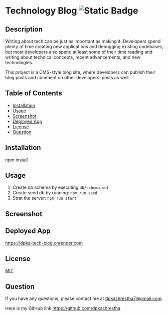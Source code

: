 
  
# Technology Blog ![Static Badge](https://img.shields.io/badge/license-MIT-blue)


## Description 

Writing about tech can be just as important as making it. Developers spend plenty of time creating new applications and debugging existing codebases, but most developers also spend at least some of their time reading and writing about technical concepts, recent advancements, and new technologies.

This project is a CMS-style blog site, where developers can publish their blog posts and comment on other developers’ posts as well.

## Table of Contents 

- [Installation](#installation)
- [Usage](#usage)
- [Screenshot](#screenshot)
- [Deployed App](#deployed-app)
- [License](#license)
- [Question](#question)

## Installation 

npm install

## Usage 

1. Create db schema by executing `db/schema.sql`
2. Create seed db by running: `npm run seed`
3. Strat the server: `npm run start`

## Screenshot

## Deployed App

https://dpka-tech-blog.onrender.com

## License 

<a href=https://opensource.org/licenses/MIT>MIT</a>

## Question 

If you have any questions, please contact me at dpkashrestha7@gmail.com.

Here is my GitHub link 
https://github.com/dpkashrestha